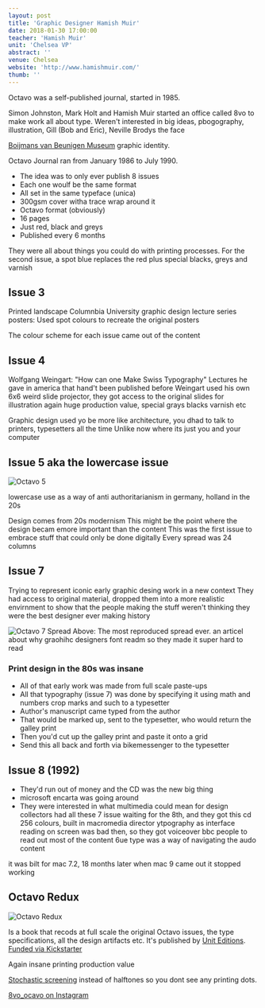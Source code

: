 ```yaml
---
layout: post
title: 'Graphic Designer Hamish Muir'
date: 2018-01-30 17:00:00
teacher: 'Hamish Muir'
unit: 'Chelsea VP'
abstract: ''
venue: Chelsea
website: 'http://www.hamishmuir.com/'
thumb: ''
---
```


Octavo was a self-published journal, started in 1985.

Simon Johnston, Mark Holt and Hamish Muir started an office called 8vo to make work all about type. Weren't interested in big ideas, pbogography, illustration, Gill (Bob and Eric), Neville Brodys the face

[Boijmans van Beunigen Museum](https://www.boijmans.nl/en) graphic identity.

Octavo Journal ran from January 1986 to July 1990.

- The idea was to only ever publish 8 issues
- Each one woulf be the same format
- All set in the same typeface (unica)
- 300gsm cover witha trace wrap around it
- Octavo format (obviously)
- 16 pages
- Just red, black and greys
- Published every 6 months

They were all about things you could do with printing processes. For the second issue, a spot blue replaces the red plus special blacks, greys and varnish

## Issue 3

Printed landscape
Columnbia University graphic design lecture series posters: Used spot colours to recreate the original posters

The colour scheme for each issue came out of the content

## Issue 4

Wolfgang Weingart: "How can one Make Swiss Typography"
Lectures he gave in america that hand't been published before
Weingart used his own 6x6 weird slide projector, they got access to the original slides for illustration
again huge production value, special grays blacks varnish etc

Graphic design used yo be more like architecture, you dhad to talk to printers, typesetters all the time
Unlike now where its just you and your computer

## Issue 5 aka the lowercase issue

![Octavo 5](/assets/notes/hamish-muir-0.jpg)

lowercase use as a way of anti authoritarianism in germany, holland in the 20s

Design comes from 20s modernism
This might be the point where the design becam emore important than the content
This was the first issue to embrace stuff that could only be done digitally
Every spread was 24 columns

## Issue 7

Trying to represent iconic early graphic desing work in a new context
They had access to original material, dropped them into a more realistic envirnment to show that the people making the stuff weren't thinking they were the best designer ever making history

![Octavo 7 Spread](/assets/notes/octavo-7.jpg)
Above: The most reproduced spread ever.
an articel about why graohihc designers font readm so they made it super hard to read

### Print design in the 80s was insane

- All of that early work was made from full scale paste-ups
- All that typography (issue 7) was done by specifying it using math and numbers crop marks and such to a typesetter
- Author's manuscript came typed from the author
- That would be marked up, sent to the typesetter, who would return the galley print
- Then you'd cut up the galley print and paste it onto a grid
- Send this all back and forth via bikemessenger to the typesetter

## Issue 8 (1992)

- They'd run out of money and the CD was the new big thing
- microsoft encarta was going around
- They were interested in what multimedia could mean for design
  collectors had all these 7 issue waiting for the 8th, and they got this cd
  256 colours, built in macromedia director
  ytpography as interface
  reading on screen was bad then, so they got voiceover bbc people to read out most of the content
  6ue type was a way of navigating the audo content

it was bilt for mac 7.2, 18 months later when mac 9 came out it stopped working

## Octavo Redux

![Octavo Redux](/assets/notes/octavo-redux.jpg)

Is a book that recods at full scale the original Octavo issues, the type specifications, all the design artifacts etc. It's published by [Unit Editions](https://www.uniteditions.com/collections/all-1). [Funded via Kickstarter](https://www.kickstarter.com/projects/1993782747/octavo-redux)

Again insane printing production value

[Stochastic screening](https://en.wikipedia.org/wiki/Stochastic_screening) instead of halftones so you dont see any printing dots.

[8vo_ocavo on Instagram](https://www.instagram.com/8vo_octavo/)
